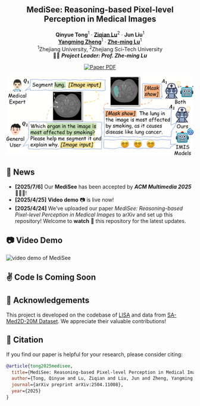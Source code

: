 <p align="center">

  <h2 align="center">
  MediSee: Reasoning-based Pixel-level Perception in Medical Images

  </h2>
  <p align="center">
    <a><strong>Qinyue Tong</strong></a><sup>1</sup>
    ·
    <a href="https://scholar.google.com/citations?user=qx1yRVEAAAAJ&hl=zh-CN"><strong>Ziqian Lu</strong></a><sup>2</sup>
    ·
    <a><strong>Jun Liu</strong></a><sup>1</sup>
    <br>
    <a href="https://person.zju.edu.cn/zymsun2002"><strong>Yangming Zheng</strong></a><sup>1</sup>
    ·
    <a href="https://person.zju.edu.cn/lzmhome"><strong>Zhe-ming Lu</strong></a><sup>1</sup>
    <!-- <br> -->
    <br>
    <sup>1</sup>Zhejiang University, <sup>2</sup>Zhejiang Sci-Tech University
    <br>
    🧑‍💼 <b><i>Project Leader: Prof. Zhe-ming Lu</i></b>
    <br>
    <div align="center">
    <a href="http://arxiv.org/abs/2504.11008"><img src='https://img.shields.io/badge/arXiv-MediSee-red' alt='Paper PDF'></a>
    </div>
  </p>
</p>
  
![teaser_img](images/teaser.png)

## 📣 News
* **[2025/7/6]**  Our **MediSee** has been accepted by ***ACM Multimedia 2025*** :tada::tada::tada:!
* **[2025/4/25]**  **Video demo** :camera: is live now!
* **[2025/4/24]**  We’ve uploaded our paper *MediSee: Reasoning-based Pixel-level Perception in Medical Images* to arXiv and set up this repository! Welcome to **watch** 👀 this repository for the latest updates.
  
## :camera: Video Demo 
![video demo of MediSee](https://github.com/Edisonhimself/MediSee/blob/main/medisee-demo.gif)

## :v: Code Is Coming Soon



## :clap: Acknowledgements
This project is developed on the codebase of [LISA](https://github.com/dvlab-research/LISA) and data from [SA-Med2D-20M Dataset](https://github.com/OpenGVLab/SAM-Med2D). We appreciate their valuable contributions! 

## :love_you_gesture: Citation
If you find our paper is helpful for your research, please consider citing:
```BibTeX
@article{tong2025medisee,
  title={MediSee: Reasoning-based Pixel-level Perception in Medical Images},
  author={Tong, Qinyue and Lu, Ziqian and Liu, Jun and Zheng, Yangming and Lu, Zheming},
  journal={arXiv preprint arXiv:2504.11008},
  year={2025}
}
```
